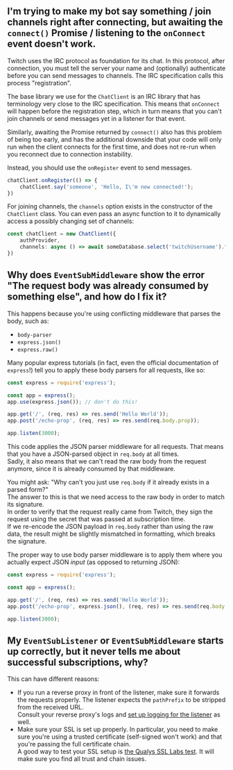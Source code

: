## I'm trying to make my bot say something / join channels right after connecting, but awaiting the `connect()` Promise / listening to the `onConnect` event doesn't work.

Twitch uses the IRC protocol as foundation for its chat. In this protocol, after connection,
you must tell the server your name and (optionally) authenticate before you can send messages to channels.
The IRC specification calls this process "registration".

The base library we use for the `ChatClient` is an IRC library that has terminology very close to the IRC specification.
This means that `onConnect` will happen before the registration step,
which in turn means that you can't join channels or send messages yet in a listener for that event.

Similarly, awaiting the Promise returned by `connect()` also has this problem of being too early,
and has the additional downside that your code will only run when the client connects for the first time,
and does not re-run when you reconnect due to connection instability.

Instead, you should use the `onRegister` event to send messages.

```ts
chatClient.onRegister(() => {
	chatClient.say('someone', 'Hello, I\'m now connected!');
})
```

For joining channels, the `channels` option exists in the constructor of the `ChatClient` class.
You can even pass an async function to it to dynamically access a possibly changing set of channels:

```ts
const chatClient = new ChatClient({
	authProvider,
	channels: async () => await someDatabase.select('twitchUsername').from('users').fetchAll().map(u => u.twitchUsername)
})
```

## Why does `EventSubMiddleware` show the error "The request body was already consumed by something else", and how do I fix it?

This happens because you're using conflicting middleware that parses the body, such as:

- `body-parser`
- `express.json()`
- `express.raw()`

Many popular express tutorials (in fact, even the official documentation of `express`!)
tell you to apply these body parsers for all requests, like so:

```js
const express = require('express');

const app = express();
app.use(express.json()); // don't do this!

app.get('/', (req, res) => res.send('Hello World'));
app.post('/echo-prop', (req, res) => res.send(req.body.prop));

app.listen(3000);
```

This code applies the JSON parser middleware for all requests.
That means that you have a JSON-parsed object in `req.body` at all times.  
Sadly, it also means that we can't read the raw body from the request anymore,
since it is already consumed by that middleware.

You might ask: "Why can't you just use `req.body` if it already exists in a parsed form?"  
The answer to this is that we need access to the raw body in order to match its signature.  
In order to verify that the request really came from Twitch,
they sign the request using the secret that was passed at subscription time.  
If we re-encode the JSON payload in `req.body` rather than using the raw data,
the result might be slightly mismatched in formatting, which breaks the signature.

The proper way to use body parser middleware is to apply them where you actually expect JSON *input*
(as opposed to returning JSON):

```js
const express = require('express');

const app = express();

app.get('/', (req, res) => res.send('Hello World'));
app.post('/echo-prop', express.json(), (req, res) => res.send(req.body.prop));

app.listen(3000);
```

## My `EventSubListener` or `EventSubMiddleware` starts up correctly, but it never tells me about successful subscriptions, why?

This can have different reasons:

- If you run a reverse proxy in front of the listener, make sure it forwards the requests properly.
  The listener expects the `pathPrefix` to be stripped from the received URL.  
  Consult your reverse proxy's logs and [set up logging for the listener](/docs/getting-data/logging/configuration) as well. 
- Make sure your SSL is set up properly.
  In particular, you need to make sure you're using a trusted certificate (self-signed won't work)
  and that you're passing the full certificate chain.  
  A good way to test your SSL setup is [the Qualys SSL Labs test](https://www.ssllabs.com/ssltest).
  It will make sure you find all trust and chain issues.
